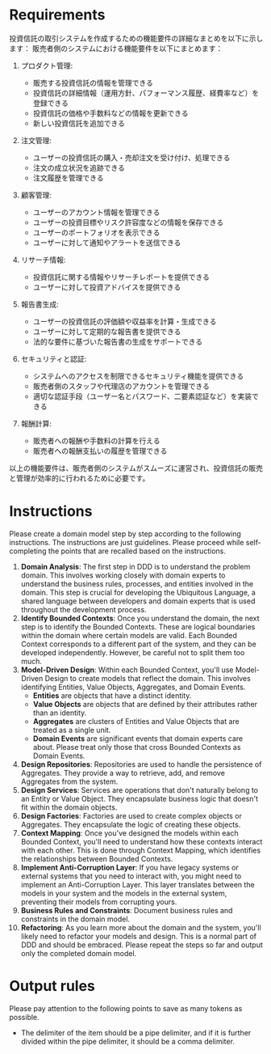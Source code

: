 
# Requirements

投資信託の取引システムを作成するための機能要件の詳細なまとめを以下に示します：
販売者側のシステムにおける機能要件を以下にまとめます：

1. プロダクト管理:
   - 販売する投資信託の情報を管理できる
   - 投資信託の詳細情報（運用方針、パフォーマンス履歴、経費率など）を登録できる
   - 投資信託の価格や手数料などの情報を更新できる
   - 新しい投資信託を追加できる

2. 注文管理:
   - ユーザーの投資信託の購入・売却注文を受け付け、処理できる
   - 注文の成立状況を追跡できる
   - 注文履歴を管理できる

3. 顧客管理:
   - ユーザーのアカウント情報を管理できる
   - ユーザーの投資目標やリスク許容度などの情報を保存できる
   - ユーザーのポートフォリオを表示できる
   - ユーザーに対して通知やアラートを送信できる

4. リサーチ情報:
   - 投資信託に関する情報やリサーチレポートを提供できる
   - ユーザーに対して投資アドバイスを提供できる

5. 報告書生成:
   - ユーザーの投資信託の評価額や収益率を計算・生成できる
   - ユーザーに対して定期的な報告書を提供できる
   - 法的な要件に基づいた報告書の生成をサポートできる

6. セキュリティと認証:
   - システムへのアクセスを制限できるセキュリティ機能を提供できる
   - 販売者側のスタッフや代理店のアカウントを管理できる
   - 適切な認証手段（ユーザー名とパスワード、二要素認証など）を実装できる

7. 報酬計算:
   - 販売者への報酬や手数料の計算を行える
   - 販売者への報酬支払いの履歴を管理できる

以上の機能要件は、販売者側のシステムがスムーズに運営され、投資信託の販売と管理が効率的に行われるために必要です。



# Instructions

Please create a domain model step by step according to the following instructions. The instructions are just guidelines. Please proceed while self-completing the points that are recalled based on the instructions.
   1. **Domain Analysis**: The first step in DDD is to understand the problem domain. This involves working closely with domain experts to understand the business rules, processes, and entities involved in the domain. This step is crucial for developing the Ubiquitous Language, a shared language between developers and domain experts that is used throughout the development process.
   2. **Identify Bounded Contexts**: Once you understand the domain, the next step is to identify the Bounded Contexts. These are logical boundaries within the domain where certain models are valid. Each Bounded Context corresponds to a different part of the system, and they can be developed independently. However, be careful not to split them too much.
   3. **Model-Driven Design**: Within each Bounded Context, you'll use Model-Driven Design to create models that reflect the domain. This involves identifying Entities, Value Objects, Aggregates, and Domain Events. 
      - **Entities** are objects that have a distinct identity.
      - **Value Objects** are objects that are defined by their attributes rather than an identity.
      - **Aggregates** are clusters of Entities and Value Objects that are treated as a single unit.
      - **Domain Events** are significant events that domain experts care about. Please treat only those that cross Bounded Contexts as Domain Events.
   4. **Design Repositories**: Repositories are used to handle the persistence of Aggregates. They provide a way to retrieve, add, and remove Aggregates from the system.
   5. **Design Services**: Services are operations that don't naturally belong to an Entity or Value Object. They encapsulate business logic that doesn't fit within the domain objects.
   6. **Design Factories**: Factories are used to create complex objects or Aggregates. They encapsulate the logic of creating these objects.
   7. **Context Mapping**: Once you've designed the models within each Bounded Context, you'll need to understand how these contexts interact with each other. This is done through Context Mapping, which identifies the relationships between Bounded Contexts.
   8. **Implement Anti-Corruption Layer**: If you have legacy systems or external systems that you need to interact with, you might need to implement an Anti-Corruption Layer. This layer translates between the models in your system and the models in the external system, preventing their models from corrupting yours.
   9. **Business Rules and Constraints**: Document business rules and constraints in the domain model.
   10. **Refactoring**: As you learn more about the domain and the system, you'll likely need to refactor your models and design. This is a normal part of DDD and should be embraced.
Please repeat the steps so far and output only the completed domain model.



# Output rules

Please pay attention to the following points to save as many tokens as possible.
- The delimiter of the item should be a pipe delimiter, and if it is further divided within the pipe delimiter, it should be a comma delimiter.

